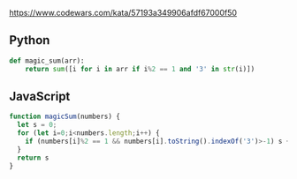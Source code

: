 https://www.codewars.com/kata/57193a349906afdf67000f50

## Python
```python
def magic_sum(arr):
    return sum([i for i in arr if i%2 == 1 and '3' in str(i)])
```

## JavaScript
```js
function magicSum(numbers) {
  let s = 0;
  for (let i=0;i<numbers.length;i++) {
    if (numbers[i]%2 == 1 && numbers[i].toString().indexOf('3')>-1) s += numbers[i];
  }
  return s
}
```